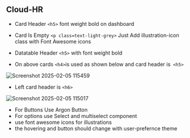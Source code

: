 ## Cloud-HR
- Card Header `<h5>` font weight bold on dashboard

- Card Is Empty `<p class=text-light-grey>` Just Add illustration-icon class with Font Awesome icons

- Datatable Header `<h5>` with font weight bold

- On above cards `<h4>`is used as shown below and card header is` <h5>`

![Screenshot 2025-02-05 115459](https://github.com/user-attachments/assets/77e7511d-d8cb-445b-8e9e-37ae346533b9)


- Left card header is `<h6>`

![Screenshot 2025-02-05 115017](https://github.com/user-attachments/assets/f092e20f-eb01-4304-88d0-257697267142)

- For Buttons Use Argon Button
- For options use Select and multiselect component
- use font awesome icons for illustrations
- the hovering and button should change with user-prefernce theme
